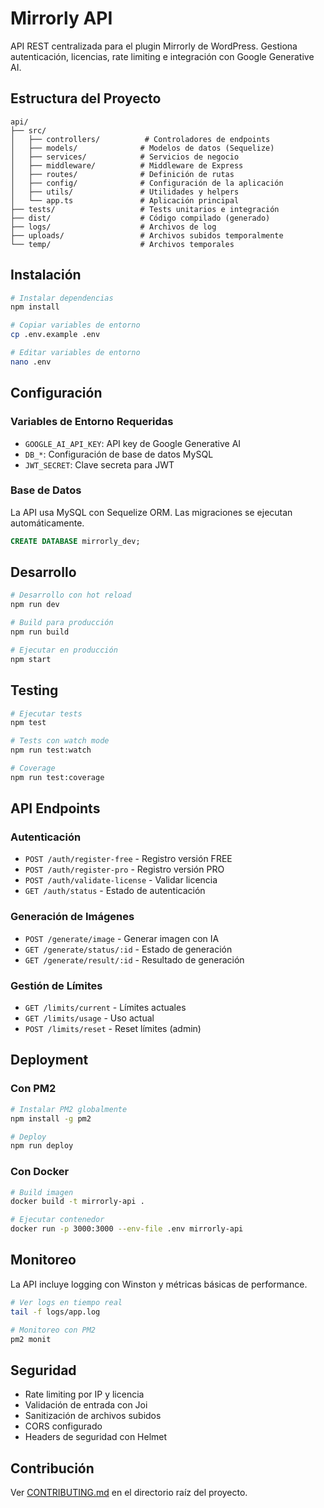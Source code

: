 # Mirrorly API

API REST centralizada para el plugin Mirrorly de WordPress. Gestiona autenticación, licencias, rate limiting e integración con Google Generative AI.

## Estructura del Proyecto

```
api/
├── src/
│   ├── controllers/          # Controladores de endpoints
│   ├── models/              # Modelos de datos (Sequelize)
│   ├── services/            # Servicios de negocio
│   ├── middleware/          # Middleware de Express
│   ├── routes/              # Definición de rutas
│   ├── config/              # Configuración de la aplicación
│   ├── utils/               # Utilidades y helpers
│   └── app.ts               # Aplicación principal
├── tests/                   # Tests unitarios e integración
├── dist/                    # Código compilado (generado)
├── logs/                    # Archivos de log
├── uploads/                 # Archivos subidos temporalmente
└── temp/                    # Archivos temporales
```

## Instalación

```bash
# Instalar dependencias
npm install

# Copiar variables de entorno
cp .env.example .env

# Editar variables de entorno
nano .env
```

## Configuración

### Variables de Entorno Requeridas

- `GOOGLE_AI_API_KEY`: API key de Google Generative AI
- `DB_*`: Configuración de base de datos MySQL
- `JWT_SECRET`: Clave secreta para JWT

### Base de Datos

La API usa MySQL con Sequelize ORM. Las migraciones se ejecutan automáticamente.

```sql
CREATE DATABASE mirrorly_dev;
```

## Desarrollo

```bash
# Desarrollo con hot reload
npm run dev

# Build para producción
npm run build

# Ejecutar en producción
npm start
```

## Testing

```bash
# Ejecutar tests
npm test

# Tests con watch mode
npm run test:watch

# Coverage
npm run test:coverage
```

## API Endpoints

### Autenticación

- `POST /auth/register-free` - Registro versión FREE
- `POST /auth/register-pro` - Registro versión PRO
- `POST /auth/validate-license` - Validar licencia
- `GET /auth/status` - Estado de autenticación

### Generación de Imágenes

- `POST /generate/image` - Generar imagen con IA
- `GET /generate/status/:id` - Estado de generación
- `GET /generate/result/:id` - Resultado de generación

### Gestión de Límites

- `GET /limits/current` - Límites actuales
- `GET /limits/usage` - Uso actual
- `POST /limits/reset` - Reset límites (admin)

## Deployment

### Con PM2

```bash
# Instalar PM2 globalmente
npm install -g pm2

# Deploy
npm run deploy
```

### Con Docker

```bash
# Build imagen
docker build -t mirrorly-api .

# Ejecutar contenedor
docker run -p 3000:3000 --env-file .env mirrorly-api
```

## Monitoreo

La API incluye logging con Winston y métricas básicas de performance.

```bash
# Ver logs en tiempo real
tail -f logs/app.log

# Monitoreo con PM2
pm2 monit
```

## Seguridad

- Rate limiting por IP y licencia
- Validación de entrada con Joi
- Sanitización de archivos subidos
- CORS configurado
- Headers de seguridad con Helmet

## Contribución

Ver [CONTRIBUTING.md](../CONTRIBUTING.md) en el directorio raíz del proyecto.